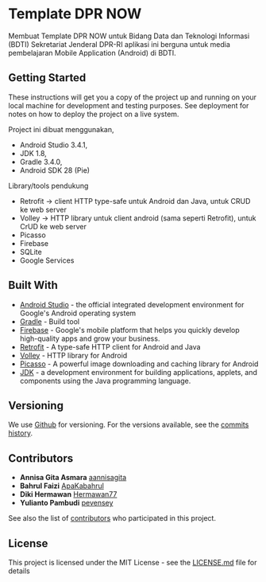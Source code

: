 # Template DPR NOW

Membuat Template DPR NOW untuk Bidang Data dan Teknologi Informasi (BDTI) Sekretariat Jenderal DPR-RI
aplikasi ini berguna untuk media pembelajaran Mobile Application (Android)  di BDTI.

## Getting Started

These instructions will get you a copy of the project up and running on your local machine for development and testing purposes. See deployment for notes on how to deploy the project on a live system.

Project ini dibuat menggunakan, 
* Android Studio 3.4.1, 
* JDK 1.8,
* Gradle 3.4.0,
* Android SDK 28 (Pie)

Library/tools pendukung
* Retrofit -> client HTTP type-safe untuk Android dan Java, untuk CRUD ke web server
* Volley -> HTTP library untuk client android (sama seperti Retrofit), untuk CrUD ke web server
* Picasso
* Firebase
* SQLite
* Google Services


## Built With

* [Android Studio](https://developer.android.com/studio) -  the official integrated development environment for Google's Android operating system
* [Gradle](https://gradle.org/) - Build tool
* [Firebase](console.firebase.google.com) - Google's mobile platform that helps you quickly develop high-quality apps and grow your business.
* [Retrofit](https://square.github.io/retrofit/) -  A type-safe HTTP client for Android and Java
* [Volley](https://github.com/google/volley) - HTTP library for Android
* [Picasso](https://square.github.io/picasso/) - A powerful image downloading and caching library for Android
* [JDK](https://www.oracle.com/technetwork/java/javase/downloads/index.html) -  a development environment for building applications, applets, and components using the Java programming language.

## Versioning

We use [Github](https://github.com) for versioning. For the versions available, see the [commits history](https://github.com/aannisagita/Template_dpr_now/commits/master). 

## Contributors

* **Annisa Gita Asmara** [aannisagita](https://github.com/aannisagita)
* **Bahrul Faizi** [ApaKabahrul](https://github.com/ApaKabahrul)
* **Diki Hermawan** [Hermawan77](https://github.com/Hermawan77)
* **Yulianto Pambudi** [pevensey](https://github.com/pevensey)

See also the list of [contributors](https://github.com/aannisagita/Template_dpr_now/graphs/contributors) who participated in this project.

## License

This project is licensed under the MIT License - see the [LICENSE.md](LICENSE.md) file for details
